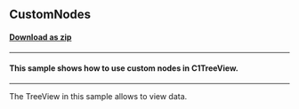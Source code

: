 ## CustomNodes
#### [Download as zip](https://minhaskamal.github.io/DownGit/#/home?url=https://github.com/GrapeCity/ComponentOne-WinForms-Samples/tree/master/NetFramework\TreeView\VB\CustomNodes)
____
#### This sample shows how to use custom nodes in C1TreeView.
____
The TreeView in this sample allows to view data. 
